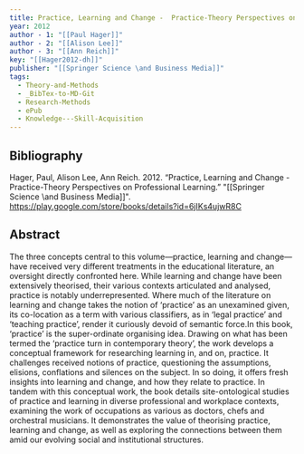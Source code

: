 ```yaml
---
title: Practice, Learning and Change -  Practice-Theory Perspectives on Professional Learning
year: 2012
author - 1: "[[Paul Hager]]"
author - 2: "[[Alison Lee]]"
author - 3: "[[Ann Reich]]"
key: "[[Hager2012-dh]]"
publisher: "[[Springer Science \and Business Media]]"
tags:
  - Theory-and-Methods
  - _BibTex-to-MD-Git
  - Research-Methods
  - ePub
  - Knowledge---Skill-Acquisition
---
```


## Bibliography
Hager, Paul, Alison Lee, Ann Reich. 2012. “Practice, Learning and Change -  Practice-Theory Perspectives on Professional Learning.” "[[Springer Science \and Business Media]]". https://play.google.com/store/books/details?id=6jIKs4ujwR8C

## Abstract
The three concepts central to this volume—practice, learning and change—have received very different treatments in the educational literature, an oversight directly confronted here. While learning and change have been extensively theorised, their various contexts articulated and analysed, practice is notably underrepresented. Where much of the literature on learning and change takes the notion of ‘practice’ as an unexamined given, its co-location as a term with various classifiers, as in ‘legal practice’ and ‘teaching practice’, render it curiously devoid of semantic force.In this book, ‘practice’ is the super-ordinate organising idea. Drawing on what has been termed the ‘practice turn in contemporary theory’, the work develops a conceptual framework for researching learning in, and on, practice. It challenges received notions of practice, questioning the assumptions, elisions, conflations and silences on the subject. In so doing, it offers fresh insights into learning and change, and how they relate to practice. In tandem with this conceptual work, the book details site-ontological studies of practice and learning in diverse professional and workplace contexts, examining the work of occupations as various as doctors, chefs and orchestral musicians. It demonstrates the value of theorising practice, learning and change, as well as exploring the connections between them amid our evolving social and institutional structures.